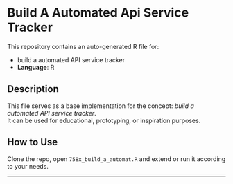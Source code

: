 # Build A Automated Api Service Tracker

This repository contains an auto-generated R file for:

- build a automated API service tracker
- **Language**: R

## Description

This file serves as a base implementation for the concept: *build a automated API service tracker*.  
It can be used for educational, prototyping, or inspiration purposes.

## How to Use

Clone the repo, open `758x_build_a_automat.R` and extend or run it according to your needs.

---


